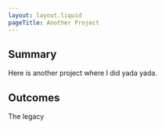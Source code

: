 ```yaml
---
layout: layout.liquid
pageTitle: Another Project
---
```


## Summary

Here is another project where I did yada yada.

## Outcomes

The legacy
